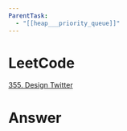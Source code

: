 ```yaml
---
ParentTask:
  - "[[heap___priority_queue]]"
---
```


# LeetCode
[355. Design Twitter](https://leetcode.com/problems/design-twitter/)

# Answer
```Cpp
